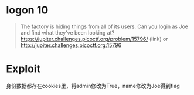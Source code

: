 # logon 10
>The factory is hiding things from all of its users. Can you login as Joe and find what they've been looking at? https://jupiter.challenges.picoctf.org/problem/15796/ (link) or http://jupiter.challenges.picoctf.org:15796

# Exploit
身份数据都存在cookies里，将admin修改为True，name修改为Joe得到flag